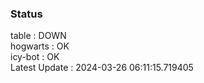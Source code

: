 ### Status


table : DOWN  
hogwarts : OK  
icy-bot : OK  
Latest Update : 2024-03-26 06:11:15.719405
